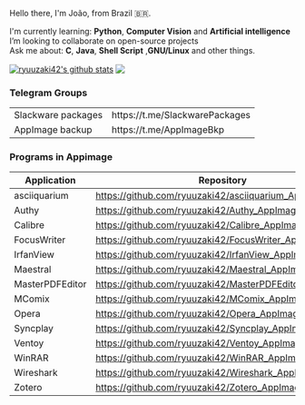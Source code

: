 <!--
### Hi there 👋

**ryuuzaki42/ryuuzaki42** is a ✨ _special_ ✨ repository because its `README.md` (this file) appears on your GitHub profile.

Here are some ideas to get you started:

- 🔭 I’m currently working on ...
- 🌱 I’m currently learning ...
- 👯 I’m looking to collaborate on ...
- 🤔 I’m looking for help with ...
- 💬 Ask me about ...
- 📫 How to reach me: ...
- 😄 Pronouns: ...
- ⚡ Fun fact: ...
-->

Hello there, I'm João, from Brazil 🇧🇷.

I'm currently learning: <strong>Python</strong>, <strong>Computer Vision</strong> and <strong>Artificial intelligence</strong></br>
I’m looking to collaborate on open-source projects</br>
Ask me about: <strong>C</strong>, <strong>Java</strong>, <strong>Shell Script</strong> ,<strong>GNU/Linux</strong> and other things.</br>

<a href="https://github.com/ryuuzaki42"><img align="center" src="https://github-readme-stats.vercel.app/api?username=ryuuzaki42&show_icons=true&include_all_commits=true&count_private=true&theme=merko&hide_border=true" alt="ryuuzaki42's github stats" /></a>
<a href="https://github.com/ryuuzaki42"><img align="center" src="https://github-readme-stats.vercel.app/api/top-langs/?username=ryuuzaki42&layout=compact&langs_count=10&theme=merko&hide_border=true" /></a>

<!--
| <a href="https://github.com/ryuuzaki42"><img align="center" src="https://github-readme-stats.vercel.app/api?username=ryuuzaki42&show_icons=true&include_all_commits=true&count_private=true&theme=merko&hide_border=true" alt="ryuuzaki42's github stats" /></a> | <a href="https://github.com/ryuuzaki42"><img align="center" src="https://github-readme-stats.vercel.app/api/top-langs/?username=ryuuzaki42&layout=compact&langs_count=10&theme=merko&hide_border=true" /></a> |
| ------------- | ------------- |

---
<table>
    <tr> <td colspan="2" align="center"> <b> Telegram Groups <b> </td> </tr>
    <tr> <td> Slackware packages </td> <td> https://t.me/SlackwarePackages </td> </tr>
    <tr> <td> AppImage backup </td> <td> https://t.me/AppImageBkp </td> </tr>
</table>
-->

### Telegram Groups
<table>
    <tr> <td> Slackware packages </td> <td> https://t.me/SlackwarePackages </td> </tr>
    <tr> <td> AppImage backup </td> <td> https://t.me/AppImageBkp </td> </tr>
</table>

### Programs in Appimage
| Application | Repository |
| -- | -- |
| asciiquarium | https://github.com/ryuuzaki42/asciiquarium_AppImage |
| Authy | https://github.com/ryuuzaki42/Authy_AppImage |
| Calibre | https://github.com/ryuuzaki42/Calibre_AppImage |
| FocusWriter | https://github.com/ryuuzaki42/FocusWriter_AppImage |
| IrfanView | https://github.com/ryuuzaki42/IrfanView_AppImage |
| Maestral | https://github.com/ryuuzaki42/Maestral_AppImage |
| MasterPDFEditor | https://github.com/ryuuzaki42/MasterPDFEditor_AppImage |
| MComix | https://github.com/ryuuzaki42/MComix_AppImage |
| Opera | https://github.com/ryuuzaki42/Opera_AppImage |
| Syncplay | https://github.com/ryuuzaki42/Syncplay_AppImage |
| Ventoy | https://github.com/ryuuzaki42/Ventoy_AppImage |
| WinRAR | https://github.com/ryuuzaki42/WinRAR_AppImage |
| Wireshark | https://github.com/ryuuzaki42/Wireshark_AppImage |
| Zotero | https://github.com/ryuuzaki42/Zotero_AppImage |
